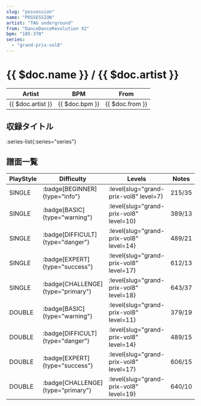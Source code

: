 ```yaml
---
slug: "possession"
name: "POSSESSION"
artist: "TAG underground"
from: "DanceDanceRevolution X2"
bpm: "185-370"
series:
  - "grand-prix-vol8"
---
```


# {{ $doc.name }} / {{ $doc.artist }}

|Artist|BPM|From|
|------|---|----|
|{{ $doc.artist }}|{{ $doc.bpm }}|{{ $doc.from }}|

## 収録タイトル

:series-list{:series="series"}

## 譜面一覧

|PlayStyle|Difficulty|Levels|Notes|Movie|
|---------|----------|------|-----|-----|
|SINGLE| :badge[BEGINNER]{type="info"}|<div class="field is-grouped is-grouped-multiline"> :level{slug="grand-prix-vol8" level=7}</div>|215/35||
|SINGLE| :badge[BASIC]{type="warning"}|<div class="field is-grouped is-grouped-multiline"> :level{slug="grand-prix-vol8" level=10}</div>|389/13||
|SINGLE| :badge[DIFFICULT]{type="danger"}|<div class="field is-grouped is-grouped-multiline"> :level{slug="grand-prix-vol8" level=14}</div>|489/21||
|SINGLE| :badge[EXPERT]{type="success"}|<div class="field is-grouped is-grouped-multiline"> :level{slug="grand-prix-vol8" level=17}</div>|612/13||
|SINGLE| :badge[CHALLENGE]{type="primary"}|<div class="field is-grouped is-grouped-multiline"> :level{slug="grand-prix-vol8" level=18}</div>|643/37||
|DOUBLE| :badge[BASIC]{type="warning"}|<div class="field is-grouped is-grouped-multiline"> :level{slug="grand-prix-vol8" level=11}</div>|379/19||
|DOUBLE| :badge[DIFFICULT]{type="danger"}|<div class="field is-grouped is-grouped-multiline"> :level{slug="grand-prix-vol8" level=14}</div>|489/15||
|DOUBLE| :badge[EXPERT]{type="success"}|<div class="field is-grouped is-grouped-multiline"> :level{slug="grand-prix-vol8" level=17}</div>|606/15||
|DOUBLE| :badge[CHALLENGE]{type="primary"}|<div class="field is-grouped is-grouped-multiline"> :level{slug="grand-prix-vol8" level=19}</div>|640/10||
